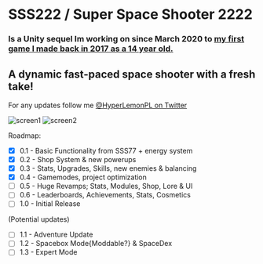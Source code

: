 # SSS222 / Super Space Shooter 2222
### Is a Unity sequel Im working on since March 2020 to [my first game I made back in 2017 as a 14 year old.](https://github.com/HyperGamesDev/sss77)
## A dynamic fast-paced space shooter with a fresh take!
For any updates follow me [@HyperLemonPL on Twitter](https://twitter.com/HyperLemonPL)

![screen1](https://i.imgur.com/3Jz3W6X.png)
![screen2](https://i.imgur.com/LpKVTPo.png)


Roadmap:
- [x] 0.1 - Basic Functionality from SSS77 + energy system
- [x] 0.2 - Shop System & new powerups
- [x] 0.3 - Stats, Upgrades, Skills, new enemies & balancing
- [x] 0.4 - Gamemodes, project optimization
- [ ] 0.5 - Huge Revamps; Stats, Modules, Shop, Lore & UI
- [ ] 0.6 - Leaderboards, Achievements, Stats, Cosmetics
- [ ] 1.0 - Initial Release

(Potential updates)
- [ ] 1.1 - Adventure Update
- [ ] 1.2 - Spacebox Mode{Moddable?} & SpaceDex
- [ ] 1.3 - Expert Mode
